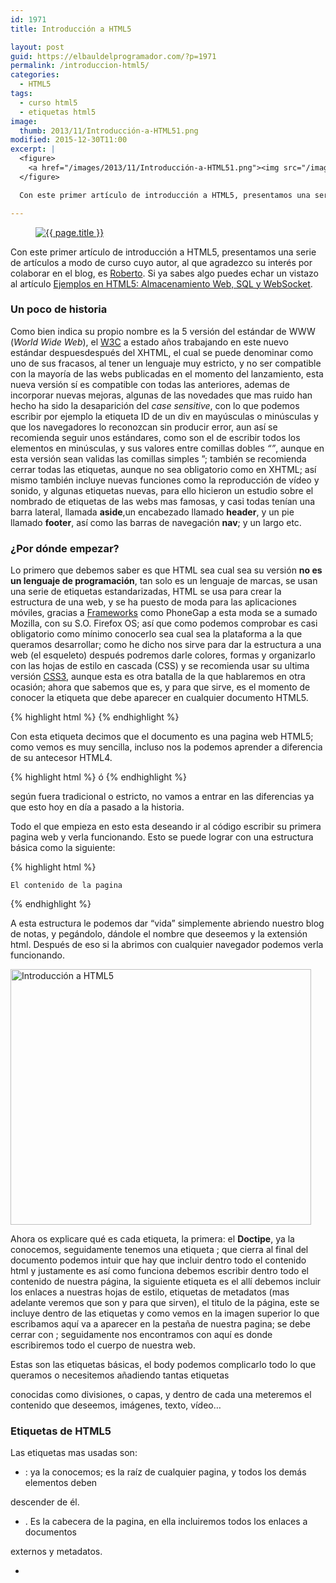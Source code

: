 ```yaml
---
id: 1971
title: Introducción a HTML5

layout: post
guid: https://elbauldelprogramador.com/?p=1971
permalink: /introduccion-html5/
categories:
  - HTML5
tags:
  - curso html5
  - etiquetas html5
image:
  thumb: 2013/11/Introducción-a-HTML51.png
modified: 2015-12-30T11:00
excerpt: |
  <figure>
    <a href="/images/2013/11/Introducción-a-HTML51.png"><img src="/images/2013/11/Introducción-a-HTML51.png" title="Introducción a HTML5" alt="Introducción a HTML5" /></a>
  </figure>

  Con este primer artículo de introducción a HTML5, presentamos una serie de artículos a modo de curso cuyo autor, al que agradezco su interés por colaborar en el blog, es Roberto. Si ya sabes algo puedes echar un vistazo al artículo Ejemplos en HTML5: Almacenamiento Web, SQL y WebSocket.

---
```

<figure>
  <a href="/images/2013/11/Introducción-a-HTML51.png"><img src="/images/2013/11/Introducción-a-HTML51.png" title="{{ page.title }}" alt="{{ page.title }}" /></a>
</figure>

Con este primer artículo de introducción a HTML5, presentamos una serie de artículos a modo de curso cuyo autor, al que agradezco su interés por colaborar en el blog, es <a href="http://www.rogamainformatica.es/" title="Roberto" target="_blank">Roberto</a>. Si ya sabes algo puedes echar un vistazo al artículo [Ejemplos en HTML5: Almacenamiento Web, SQL y WebSocket][1].

### Un poco de historia

Como bien indica su propio nombre es la 5 versión del estándar de WWW (*World Wide Web*), el <a href="http://www.w3.org/" title="World Wide Web" target="_blank">W3C</a> a estado años trabajando en este nuevo estándar despuesdespués del XHTML, el cual se puede denominar como uno de sus fracasos, al tener un lenguaje muy estricto, y no ser compatible con la mayoría de las webs publicadas en el momento del lanzamiento, esta nueva versión sí es compatible con todas las anteriores, ademas de incorporar nuevas mejoras, algunas de las novedades que mas ruido han hecho ha sido la desaparición del *case sensitive*, con lo que podemos escribir por ejemplo la etiqueta ID de un div en mayúsculas o minúsculas y que los navegadores lo reconozcan sin producir error, aun así se recomienda seguir unos estándares, como son el de escribir todos los elementos en minúsculas, y sus valores entre comillas dobles *&#8220;&#8221;*, aunque en esta versión sean validas las comillas simples &#8221;; también se recomienda cerrar todas las etiquetas, aunque no sea obligatorio como en XHTML; así mismo también incluye nuevas funciones como la reproducción de vídeo y sonido, y algunas etiquetas nuevas, para ello hicieron un estudio sobre el nombrado de etiquetas de las webs mas famosas, y casi todas tenían una barra lateral, llamada **aside**,un encabezado llamado **header**, y un pie llamado **footer**, así como las barras de navegación **nav**; y un largo etc.

<!--ad-->

### ¿Por dónde empezar?

Lo primero que debemos saber es que HTML sea cual sea su versión **no es un lenguaje de programación**, tan solo es un lenguaje de marcas, se usan una serie de etiquetas estandarizadas, HTML se usa para crear la estructura de una web, y se ha puesto de moda para las aplicaciones móviles, gracias a <a href="https://elbauldelprogramador.com/los-10-mejores-frameworks-gratis-de-aplicaciones-web/" title="Los 10 Mejores Frameworks gratuitos para Aplicaciones Web" target="_blank">Frameworks</a> como PhoneGap a esta moda se a sumado Mozilla, con su S.O. Firefox OS; así que como podemos comprobar es casi obligatorio como mínimo conocerlo sea cual sea la plataforma a la que queramos desarrollar; como he dicho nos sirve para dar la estructura a una web (el esqueleto) después podremos darle colores, formas y organizarlo con las hojas de estilo en cascada (CSS) y se recomienda usar su ultima versión <a href="https://elbauldelprogramador.com/generar-codigo-css-3-facilmente/" title="Generar código CSS 3 fácilmente" target="_blank">CSS3</a>, aunque esta es otra batalla de la que hablaremos en otra ocasión; ahora que sabemos que es, y para que sirve, es el momento de conocer la etiqueta que debe aparecer en cualquier documento HTML5.

{% highlight html %} {% endhighlight %}

Con esta etiqueta decimos que el documento es una pagina web HTML5; como vemos es muy sencilla, incluso nos la podemos aprender a diferencia de su antecesor HTML4.

{% highlight html %}
ó
 {% endhighlight %}

según fuera tradicional o estricto, no vamos a entrar en las diferencias ya que esto hoy en día a pasado a la historia.

Todo el que empieza en esto esta deseando ir al código escribir su primera pagina web y verla funcionando. Esto se puede lograr con una estructura básica como la siguiente:

{% highlight html %}


    El contenido de la pagina  

{% endhighlight %}

A esta estructura le podemos dar “vida” simplemente abriendo nuestro blog de notas, y pegándolo, dándole el nombre que deseemos y la extensión html. Después de eso si la abrimos con cualquier navegador podemos verla funcionando.

<img src="/images/2013/11/Introducción-a-HTML5.png" alt="Introducción a HTML5" width="481" height="409" class="thumbnail aligncenter size-full wp-image-1972" />

Ahora os explicare qué es cada etiqueta, la primera: el **Doctipe**, ya la conocemos, seguidamente tenemos una etiqueta **<html>**; que cierra al final del documento **</html>** podemos intuir que hay que incluir dentro todo el contenido html y justamente es así como funciona debemos escribir dentro todo el contenido de nuestra página, la siguiente etiqueta es el **<head>** allí debemos incluir los enlaces a nuestras hojas de estilo, etiquetas de metadatos (mas adelante veremos que son y para que sirven), el titulo de la página, este se incluye dentro de las etiquetas **<title> </title>** y como vemos en la imagen superior lo que escribamos aquí va a aparecer en la pestaña de nuestra pagina; se debe cerrar con **</head>**; seguidamente nos encontramos con **<body>** aquí es donde escribiremos todo el cuerpo de nuestra web.

Estas son las etiquetas básicas, el body podemos complicarlo todo lo que queramos o necesitemos añadiendo tantas etiquetas <div> </div> conocidas como divisiones, o capas, y dentro de cada una meteremos el contenido que deseemos, imágenes, texto, vídeo&#8230;

### Etiquetas de HTML5

Las etiquetas mas usadas son:

  * <html>: ya la conocemos; es la raíz de cualquier pagina, y todos los demás elementos deben
descender de él.</li>

  * <head>. Es la cabecera de la pagina, en ella incluiremos todos los enlaces a documentos
externos y metadatos.</li>

  * <title>: es el titulo de la pagina.
  * <link> la usaremos para enlazar a documentos JS([Java Script][2]) y CSS.
  * <meta>: define algún metadato, como las palabras clave, descripción de la pagina, etc
  * <body> Dentro de él tendremos el contenido de la página
  * <section> Nueva etiqueta solo disponible en paginas HTML5 y define una sección de la página
  * <nav> también es nueva en HTML5 se utiliza para contener los enlaces de navegación
  * <article> es otra de las novedades de la ultima versión del HTML aquí escribiremos los artículos, lo cual viene siendo algo que no tiene necesariamente que ver con el resto de la web.
  * <hx> sustituiremos la X por un numero desde el 1 al 6 se usa para definir encabezados, cuanto mas bajo sea el numero mas importante sera el encabezado, por lo que <h1> es mas importante que <h2> predefinido por nuestros navegadores disminuye la fuente de cada <hx> según aumente el numero por lo que <h2> tendrá una fuente (tamaño de letra) mayor que un <h3>, lo suyo es mantener esta concordancia aunque podemos editarlo desde nuestras hojas de estilos.
  * <header> nuevo elemento del HTML5 aquí escribiremos la cabecera de la pagina, normalmente es el lugar donde se coloca el logo, titulo de la web, y menú de navegación
      * <footer> también hemos hablado de el antes, es otro de los nuevos elementos del HTML5 y como su nombre indica es el pie, generalmente de la pagina en la que este declarado, pero también es correcto usarlo para escribir cualquier otro pie que pueda aparecer en la pagina, por ejemplo el pie de un articulo, en donde podríamos colocar el nombre del autor que lo escribió
      * <p> lo que pongamos en su interior se mostrara como un párrafo
      * <hr> indica una separación entre secciones, artículos, o algún contenido, visualmente lo veremos como una linea horizontal
      * <ol> define una lista ordenada normalmente se visualizaran con un numero delante de cada elemento
      * <ul> define una lista sin orden
      * <li> se incluye dentro de cualquiera de los 2 elementos anteriores, son los elementos de la lista.
      * <figure> Nuevo elemento en HTML5 cada vez mas usado, se utiliza para incluir una imagen en su interior
      * <img> aquí declararemos la imagen que queremos mostrar
      * <div> la etiqueta mas usada, podemos sustituir casi cualquiera de las anteriores por esta, hasta la aparición del HTML5 se solían incluir todas las divisiones de la web con esta etiqueta y se le daban distintos estilos, según se fuera a usar, aun así, se recomienda no usarla si existe otra etiqueta mas moderna que haga lo que queremos hacer.
          * <a> una de las etiquetas mas utilizadas, se utiliza para definir enlaces, ya sean interiores(dentro de las misma web) o exteriores (hacia otras webs)
          * <mark> cada vez mas utilizada es otra de las novedades HTML5 se utiliza para resaltar una parte de la pagina.
          * <span> muy usado para dar un estilo distinto a alguna parte de un párrafo
          * <iframe> se utiliza para insertar un contenido dentro de la pagina, ya sea un vídeo (si quisiéramos insertar un vídeo de YouTube esta seria la etiqueta) u otra pagina, así como cualquier otro contenido externo a nuestra pagina y que necesitemos se visualice en ella.
          * <embed> muy similar al anterior, pero con algunas mejoras, es otra de las novedades del HTML5
          * <vídeo> es la etiqueta que usaremos para visualizar un vídeo en nuestra web
          * <audio> exactamente lo mismo que la anterior, pero para audio, ambas son novedades del HTML5.
          * <canvas> es una capa especial para imágenes,(bitmaps) es utilizada para dibujar, especial para juegos e imágenes en movimiento
          * <table> como su nombre indica se usa para incluir tablas en la pagina, no se aconseja usarla
          * <tr> representa una fila de la tabla
          * <td> representa una celda de la tabla
          * <form> se usa para crear formularios, desde los cuales introduciremos datos, y ejecutaremos ciertas funciones.
          * <label> dentro de los formularios suele usarse para sacar un texto estático, el típico que aparece encima de la ya estándar caja de texto blanca que dice teclee su nombre.
          * <input> tenemos gran variedad de campos en artículos posteriores hablaremos de ellos, pero todos ellos sirven para interactuar con el usuario, ya sean un checkbox (la cajita blanca que marcaremos con un check); campos de texto para introducir nuestro nombre, teléfono, etc&#8230;
          * <select> es el desplegable con distintas opciones que todos hemos visto para seleccionar nuestro país por ejemplo.
          * <option> cada una de las opciones del <select>
          * <textarea> es un campo de texto con varias lineas para escribir un texto extenso.</ul>
    Estas son las mas usadas, y estandarizadas, podemos ver todas desde multitud de webs, una buena de referencia es la de Mozilla.

    #### Referencias

    *Referencia etiquetas HTML5* »» <a href="https://developer.mozilla.org/es/docs/HTML/HTML5/HTML5_lista_elementos" target="_blank">developer.mozilla.org</a>



 [1]: https://elbauldelprogramador.com/ejemplos-en-html5-almacenamiento-web/ "Ejemplos en HTML5: Almacenamiento Web, SQL y WebSocket"
 [2]: https://elbauldelprogramador.com/crear-webapps-con-soporte-html5-css3-y/ "Crear WebApps con soporte HTML5, CSS3 y JavaScript con el LungoJs framework"

{% include _toc.html %}

